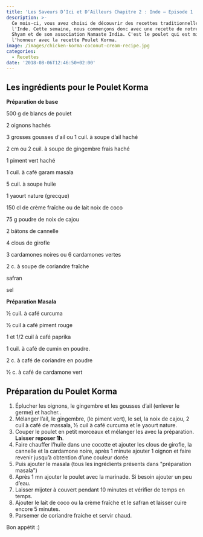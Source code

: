 ```yaml
---
title: 'Les Saveurs D’Ici et D’Ailleurs Chapitre 2 : Inde – Episode 1 : Poulet Korma '
description: >-
  Ce mois-ci, vous avez choisi de découvrir des recettes traditionnelles de
  l'Inde. Cette semaine, nous commençons donc avec une recette de notre Cuistot
  Shyam et de son association Namaste India. C'est le poulet qui est mis à
  l'honneur avec la recette Poulet Korma.
image: /images/chicken-korma-coconut-cream-recipe.jpg
categories:
  - Recettes
date: '2018-08-06T12:46:50+02:00'
---
```

## Les ingrédients pour le Poulet Korma

**Préparation de base**

500 g de blancs de poulet

2  oignons hachés

3 grosses gousses d'ail ou 1 cuil. à soupe d’ail haché

2 cm ou 2 cuil. à soupe de gingembre frais haché

1 piment  vert haché

1 cuil. à café garam masala

5 cuil. à soupe huile

1 yaourt nature (grecque)

150 cl de crème fraîche ou de lait noix de coco

75 g poudre de noix de cajou

2 bâtons de cannelle

4 clous de girofle

3 cardamones noires ou 6 cardamones vertes

2 c. à soupe de coriandre fraîche

safran 

sel

**Préparation Masala**

½ cuil. à café curcuma

½ cuil à café piment rouge

 1 et 1/2  cuil à café paprika

1 cuil.  à café de cumin en poudre.

2 c. à café de coriandre en poudre

½ c. à café de cardamone vert



## Préparation du Poulet Korma

1. Éplucher les oignons, le gingembre  et les gousses d’ail (enlever le germe) et hacher..
2. Mélanger l’ail, le gingembre, (le piment vert), le sel, la noix de cajou, 2 cuil à café de massala, ½ cuil  à café curcuma  et le yaourt nature.
3. Couper le poulet en petit morceaux et mélanger les avec la préparation. **Laisser reposer 1h**.
4. Faire chauffer l’huile dans une cocotte et ajouter les clous de girofle, la cannelle et la cardamone noire, après 1 minute ajouter 1 oignon et faire revenir jusqu’à obtention d’une couleur dorée 
5. Puis ajouter le masala (tous les ingrédients présents dans "préparation masala")
6. Après 1 mn ajouter le poulet avec la marinade. Si besoin ajouter un peu d’eau.
7. Laisser mijoter à couvert pendant 10 minutes et vérifier de temps en temps.
8. Ajouter le lait de coco ou la crème fraîche et le safran et laisser cuire encore 5 minutes.
9. Parsemer de coriandre fraiche et servir chaud.

Bon appétit :)

